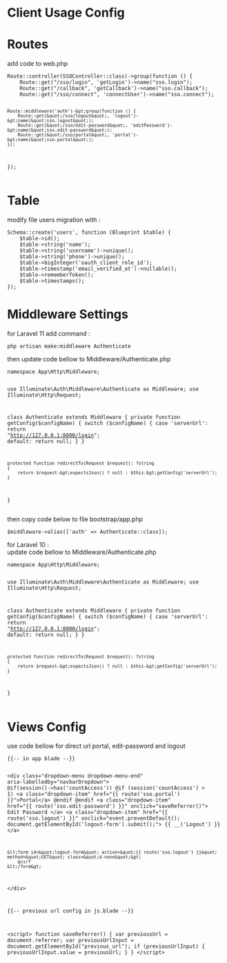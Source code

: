 <!DOCTYPE html><html><head><meta charset="utf-8"><title>readme.md</title><style></style></head><body id="preview">
<h1 class="code-line" data-line-start="0" data-line-end="1"><a id="Client_Usage_Config_0"></a>Client Usage Config</h1>
<h1 class="code-line" data-line-start="2" data-line-end="3"><a id="Routes_2"></a>Routes</h1>
<p class="has-line-data" data-line-start="3" data-line-end="4">add code to web.php</p>
<pre><code class="has-line-data" data-line-start="5" data-line-end="17">Route::controller(SSOController::class)-&gt;group(function () {
    Route::get(&quot;/sso/login&quot;, 'getLogin')-&gt;name(&quot;sso.login&quot;);
    Route::get(&quot;/callback&quot;, 'getCallback')-&gt;name(&quot;sso.callback&quot;);
    Route::get(&quot;/sso/connect&quot;, 'connectUser')-&gt;name(&quot;sso.connect&quot;);

    Route::middleware('auth')-&gt;group(function () {
        Route::get(&quot;/sso/logout&quot;, 'logout')-&gt;name(&quot;sso.logout&quot;);
        Route::get(&quot;/sso/edit-password&quot;, 'editPassword')-&gt;name(&quot;sso.edit-password&quot;);
        Route::get(&quot;/sso/portal&quot;, 'portal')-&gt;name(&quot;sso.portal&quot;);
    });
});
</code></pre>
<h1 class="code-line" data-line-start="17" data-line-end="18"><a id="Table_17"></a>Table</h1>
<p class="has-line-data" data-line-start="18" data-line-end="19">modify file users migration with :</p>
<pre><code class="has-line-data" data-line-start="20" data-line-end="31">Schema::create('users', function (Blueprint $table) {
    $table-&gt;id();
    $table-&gt;string('name');
    $table-&gt;string('username')-&gt;unique();
    $table-&gt;string('phone')-&gt;unique();
    $table-&gt;bigInteger('oauth_client_role_id');
    $table-&gt;timestamp('email_verified_at')-&gt;nullable();
    $table-&gt;rememberToken();
    $table-&gt;timestamps();
});
</code></pre>
<h1 class="code-line" data-line-start="31" data-line-end="32"><a id="Middleware_Settings_31"></a>Middleware Settings</h1>
<p class="has-line-data" data-line-start="32" data-line-end="33">for Laravel 11 add command :</p>
<pre><code class="has-line-data" data-line-start="34" data-line-end="36">php artisan make:middleware Authenticate
</code></pre>
<p class="has-line-data" data-line-start="36" data-line-end="37">then update code bellow to Middleware/Authenticate.php</p>
<pre><code class="has-line-data" data-line-start="38" data-line-end="61">namespace App\Http\Middleware;

use Illuminate\Auth\Middleware\Authenticate as Middleware;
use Illuminate\Http\Request;

class Authenticate extends Middleware
{
    private function getConfig($configName)
    {
        switch ($configName) {
            case 'serverUrl':
                return &quot;http://127.0.0.1:8000/login&quot;;
            default:
                return null;
        }
    }

    protected function redirectTo(Request $request): ?string
    {
        return $request-&gt;expectsJson() ? null : $this-&gt;getConfig('serverUrl');
    }
}
</code></pre>
<p class="has-line-data" data-line-start="61" data-line-end="62">then copy code below to file bootstrap/app.php</p>
<pre><code class="has-line-data" data-line-start="63" data-line-end="65">$middleware-&gt;alias(['auth' =&gt; Authenticate::class]);
</code></pre>
<p class="has-line-data" data-line-start="65" data-line-end="67">for Laravel 10 :<br>
update code bellow to Middleware/Authenticate.php</p>
<pre><code class="has-line-data" data-line-start="68" data-line-end="91">namespace App\Http\Middleware;

use Illuminate\Auth\Middleware\Authenticate as Middleware;
use Illuminate\Http\Request;

class Authenticate extends Middleware
{
    private function getConfig($configName)
    {
        switch ($configName) {
            case 'serverUrl':
                return &quot;http://127.0.0.1:8000/login&quot;;
            default:
                return null;
        }
    }

    protected function redirectTo(Request $request): ?string
    {
        return $request-&gt;expectsJson() ? null : $this-&gt;getConfig('serverUrl');
    }
}
</code></pre>
<h1 class="code-line" data-line-start="92" data-line-end="93"><a id="Views_Config_92"></a>Views Config</h1>
<p class="has-line-data" data-line-start="93" data-line-end="94">use code bellow for direct url portal, edit-password and logout</p>
<pre><code class="has-line-data" data-line-start="95" data-line-end="128">{{-- in app blade --}}

&lt;div class=&quot;dropdown-menu dropdown-menu-end&quot; aria-labelledby=&quot;navbarDropdown&quot;&gt;
    @if(session()-&gt;has('countAccess'))
        @if (session('countAccess') &gt; 1)
            &lt;a class=&quot;dropdown-item&quot; href=&quot;{{ route('sso.portal') }}&quot;&gt;Portal&lt;/a&gt;
        @endif
    @endif
    &lt;a class=&quot;dropdown-item&quot; href=&quot;{{ route('sso.edit-password') }}&quot; onclick=&quot;saveReferrer()&quot;&gt;
        Edit Password
    &lt;/a&gt;
    &lt;a class=&quot;dropdown-item&quot; href=&quot;{{ route('sso.logout') }}&quot;
        onclick=&quot;event.preventDefault(); document.getElementById('logout-form').submit();&quot;&gt;
        {{ __('Logout') }}
    &lt;/a&gt;

    &lt;form id=&quot;logout-form&quot; action=&quot;{{ route('sso.logout') }}&quot; method=&quot;GET&quot; class=&quot;d-none&quot;&gt;
        @csrf
    &lt;/form&gt;
&lt;/div&gt;

{{-- previous url config in js.blade --}}

&lt;script&gt;
    function saveReferrer() {
        var previousUrl = document.referrer;
        var previousUrlInput = document.getElementById(&quot;previous_url&quot;);
        if (previousUrlInput) {
            previousUrlInput.value = previousUrl;
        }
    }
&lt;/script&gt;
</code></pre>
</body></html>

